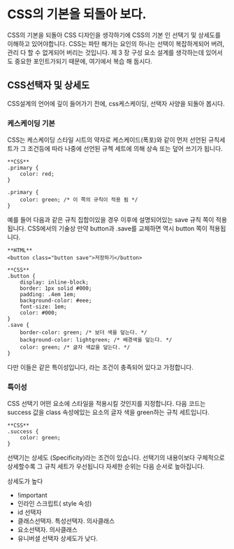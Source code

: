 # CSS의 기본을 되돌아 보다.

CSS의 기본을 되돌아 CSS 디자인을 생각하기에 CSS의 기본 인 선택기 및 상세도를 이해하고 있어야합니다. CSS는 파탄 해가는 요인의 하나는 선택이 복잡하게되어 버려, 관리 다 할 수 없게되어 버리는 것입니다. 제 3 장 구성 요소 설계를 생각하는데 있어서도 중요한 포인트가되기 때문에, 여기에서 복습 해 둡시다.

## CSS선택자 및 상세도

CSS설계의 언어에 깊이 들어가기 전에, css케스케이딩, 선택자 사양을 되돌아 봅시다.

### 케스케이딩 기본

CSS는 케스케이딩 스타일 시트의 약자로 케스케이드(폭포)와 같이 먼저 선언된 규칙세트가 그 조건등에 따라 나중에 선언된 규첵 세트에 의해 상속 또는 덮어 쓰기가 됩니다.

    **CSS**
    .primary {
        color: red;
    }

    .primary {
        color: green; /* 이 쪽의 규칙이 적용 됨 */
    }

예를 들어 다음과 같은 규칙 집합이있을 경우 이후에 설명되어있는 save 규칙 쪽이 적용됩니다. CSS에서의 기술상 만약 button과 .save를 교체하면 역시 button 쪽이 적용됩니다.

    **HTML**
    <button class="button save">저장하기</button>

    **CSS**
    .button {
        display: inline-block;
        border: 1px solid #000;
        padding: .4em 1em;
        background-color: #eee;
        font-size: 1em;
        color: #000;
    }
    .save {
        border-color: green; /* 보더 색을 덮는다. */
        background-color: lightgreen; /* 배경색을 덮는다. */
        color: green; /* 글자 색값을 덮는다. */
    }

다만 이들은 같은 특이성입니다, 라는 조건이 충족되어 있다고 가정합니다.

### 특이성

CSS 선택기 어떤 요소에 스타일을 적용시킬 것인지를 지정합니다. 다음 코드는 success 값을 class 속성에있는 요소의 글자 색을 green하는 규칙 세트입니다.

    **CSS**
    .success {
        color: green;
    }

선택기는 상세도 (Specificity)라는 조건이 있습니다. 선택기의 내용이보다 구체적으로 상세할수록 그 규칙 세트가 우선됩니다 자세한 순위는 다음 순서로 높아집니다.

상세도가 높다
- !important
- 인라인 스크립트( style 속성)
- id 선택자
- 클래스선택자. 특성선택자. 의사클래스
- 요소선택자. 의사클래스
- 유니버셜 선택자
상세도가 낮다.
